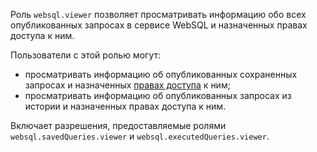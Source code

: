 Роль `websql.viewer` позволяет просматривать информацию обо всех опубликованных запросах в сервисе WebSQL и назначенных правах доступа к ним.

Пользователи с этой ролью могут:
* просматривать информацию об опубликованных сохраненных запросах и назначенных [правах доступа](../../iam/concepts/access-control/index.md) к ним;
* просматривать информацию об опубликованных запросах из истории и назначенных правах доступа к ним.

Включает разрешения, предоставляемые  ролями `websql.savedQueries.viewer` и `websql.executedQueries.viewer`.